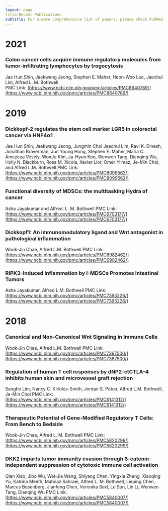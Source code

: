 ```yaml
---
layout: page
title:Recent Publications
subtitle: For a more comprehensive list of papers, please check PubMed Central or contact Dr. Alfred Bothwell
---
```


# 2021
### Colon cancer cells acquire immune regulatory molecules from tumor-infiltrating lymphocytes by trogocytosis
Jae Hun Shin, Jaekwang Jeong, Stephen E. Maher, Heon-Woo Lee, Jaechul Lim, Alfred L. M. Bothwell\
PMC Link: [https://www.ncbi.nlm.nih.gov/pmc/articles/PMC8640789/](https://www.ncbi.nlm.nih.gov/pmc/articles/PMC8640789/)

# 2019
### Dickkopf-2 regulates the stem cell marker LGR5 in colorectal cancer via HNF4α1
Jae Hun Shin, Jaekwang Jeong, Jungmin Choi Jaechul Lim, Ravi K. Dinesh, Jonathan Braverman, Jun Young Hong, Stephen E. Maher, Maria C. Amezcua Vesely, WonJu Kim, Ja-Hyun Koo, Wenwen Tang, Dianqing Wu, Holly N. Blackburn, Rosa M. Xicola, Xavier Llor, Omer Yilmaz, Je-Min Choi, and Alfred L.M. Bothwell
PMC Link: [https://www.ncbi.nlm.nih.gov/pmc/articles/PMC8099562/](https://www.ncbi.nlm.nih.gov/pmc/articles/PMC8099562/)

### Functional diversity of MDSCs: the multitasking Hydra of cancer
Asha Jayakumar and Alfred. L. M. Bothwell
PMC Link: [https://www.ncbi.nlm.nih.gov/pmc/articles/PMC6703177/](https://www.ncbi.nlm.nih.gov/pmc/articles/PMC6703177/)

### Dickkopf1: An immunomodulatory ligand and Wnt antagonist in pathological inflammation
Wook-Jin Chae, Alfred L.M. Bothwell
PMC Link: [https://www.ncbi.nlm.nih.gov/pmc/articles/PMC6982462/](https://www.ncbi.nlm.nih.gov/pmc/articles/PMC6982462/)

### RIPK3-Induced Inflammation by I-MDSCs Promotes Intestinal Tumors
Asha Jayakumar, Alfred L.M. Bothwell
PMC Link: [https://www.ncbi.nlm.nih.gov/pmc/articles/PMC7395226/](https://www.ncbi.nlm.nih.gov/pmc/articles/PMC7395226/)

# 2018
### Canonical and Non-Canonical Wnt Signaling in Immune Cells
Wook-Jin Chae, Alfred L.M. Bothwell
PMC Link: [https://www.ncbi.nlm.nih.gov/pmc/articles/PMC7367500/](https://www.ncbi.nlm.nih.gov/pmc/articles/PMC7367500/)

### Regulation of human T cell responses by dNP2-ctCTLA-4 inhibits human skin and microvessel graft rejection
Sangho Lim, Nancy C. Kirkiles-Smith, Jordan S. Pober, Alfred L.M. Bothwell, Je-Min Choi
PMC Link: [https://www.ncbi.nlm.nih.gov/pmc/articles/PMC6141312/](https://www.ncbi.nlm.nih.gov/pmc/articles/PMC6141312/)

### Therapeutic Potential of Gene-Modified Regulatory T Cells: From Bench to Bedside
Wook-Jin Chae, Alfred L. M. Bothwell
PMC Link: [https://www.ncbi.nlm.nih.gov/pmc/articles/PMC5820299/](https://www.ncbi.nlm.nih.gov/pmc/articles/PMC5820299/)

### DKK2 imparts tumor immunity evasion through ß-catenin-independent suppression of cytotoxic immune cell activation
Qian Xiao, Jibo Wu, Wei-Jia Wang, Shiyang Chen, Yingxia Zheng, Xiaoqing Yu, Katrina Meeth, Mahnaz Sahraei, Alfred L. M. Bothwell, Lieping Chen, Marcus Bosenberg, Jianfeng Chen, Veronika Sexl, Le Sun, Lin Li, Wenwen Tang, Dianqing Wu
PMC Link: [https://www.ncbi.nlm.nih.gov/pmc/articles/PMC5840007/](https://www.ncbi.nlm.nih.gov/pmc/articles/PMC5840007/)









